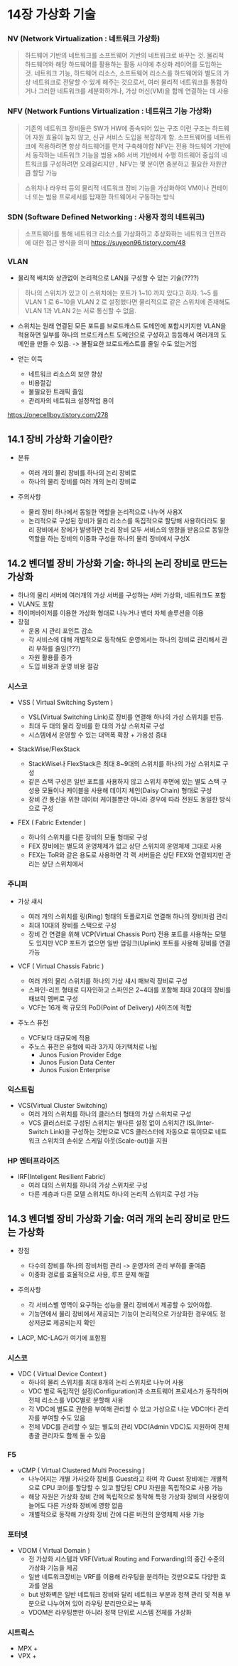 # 14장 가상화 기술

### NV (Network Virtualization : 네트워크 가상화)
> 하드웨어 기반의 네트워크를 소프트웨어 기반의 네트워크로 바꾸는 것.
> 물리적 하드웨어와 해당 하드웨어를 활용하는 활동 사이에 추상화 레이어를 도입하는 것.
> 네트워크 기능, 하드웨어 리소스, 소프트웨어 리소스를 하드웨어와 별도의 가상 네트워크로 전달할 수 있게 해주는 것으로서, 여러 물리적 네트워크를 통합하거나 
> 그러한 네트워크를 세분화하거나, 가상 머신(VM)을 함께 연결하는 데 사용

### NFV (Network Funtions Virtualization : 네트워크 기능 가상화)
> 기존의 네트워크 장비들은 SW가 HW에 종속되어 있는 구조
> 이런 구조는 하드웨어 자원 효율이 높지 않고, 신규 서비스 도입을 복잡하게 함. 소프트웨어를 네트워크에 적용하려면 항상 하드웨어를 먼저 구축해야함
> NFV는 전용 하드웨어 기반에서 동작하는 네트워크 기능을 범용 x86 서버 기반에서 수행
> 하드웨어 중심의 네트워크를 구성하려면 오래걸리지만 , NFV는 몇 분이면 충분하고 필요한 자원만큼 할당 가능

> 스위치나 라우터 등의 물리적 네트워크 장비 기능을 가상화하여 VM이나 컨테이너 또는 범용 프로세서를 탑재한 하드웨어서 구동하는 방식

### SDN (Software Defined Networking : 사용자 정의 네트워크)
> 소프트웨어를 통해 네트워크 리소스를 가상화하고 추상화하는 네트워크 인프라에 대한 접근 방식을 의미
https://suyeon96.tistory.com/48

### VLAN
+ 물리적 배치와 상관없이 논리적으로 LAN을 구성할 수 있는 기술(????)
> 하나의 스위치가 있고 이 스위치에는 포트가 1~10 까지 있다고 하자. 1~5 를 VLAN 1 로 6~10을 VLAN 2 로 설정했다면 물리적으로 같은 스위치에 존재해도 VLAN 1과 VLAN 2는 서로 통신할 수 없음.
+ 스위치는 원래 연결된 모든 포트를 브로드캐스트 도메인에 포함시키지만 VLAN을 적용하면 일부를 하나의 브로드캐스트 도메인으로 구성하고 등등해서 여러개의 도메인을 만들 수 있음.
  -> 불필요한 브로드캐스트를 줄일 수도 있는거임
  
+ 얻는 이득
  + 네트워크 리소스의 보안 향상
  + 비용절감
  + 불필요한 트래픽 줄임
  + 관리자의 네트워크 설정작업 용이

https://onecellboy.tistory.com/278
  
## 14.1 장비 가상화 기술이란?
+ 분류
  + 여러 개의 물리 장비를 하나의 논리 장비로 
  + 하나의 물리 장비를 여러 개의 논리 장비로

+ 주의사항
  + 물리 장비 하나에서 동일한 역할을 논리적으로 나누어 사용X
  + 논리적으로 구성된 장비가 물리 리소스를 독집적으로 할당해 사용하더라도 물리 장비에서 장에가 발생하면 논리 장비 모두 서비스의 영향을 받음으로 동일한 역할을 하는 장비의 이중화 구성을 하나의 물리 장비에서 구성X
  
## 14.2 벤더별 장비 가상화 기술: 하나의 논리 장비로 만드는 가상화
+ 하나의 물리 서버에 여러개의 가상 서버를 구성하는 서버 가상화, 네트워크도 포함
+ VLAN도 포함
+ 하이퍼바이저를 이용한 가상화 형대로 나누거나 벤더 자체 솔루션을 이용
+ 장점
  + 운용 시 관리 포인트 감소
  + 각 서비스에 대해 개별적으로 동작해도 운영에서는 하나의 장비로 관리해서 관리 부하를 줄임(???)
  + 자원 활용률 증가
  + 도입 비용과 운영 비용 절감

### 시스코
+ VSS ( Virtual Switching System )
  + VSL(Virtual Switching Link)로 장비를 연결해 하나의 가상 스위치를 만듬.
  + 최대 두 대의 물리 장비를 한 대의 가상 스위치로 구성
  + 시스템에서 운영할 수 있는 대역폭 확장 + 가용성 증대
  
+ StackWise/FlexStack
  + StackWise나 FlexStack은 최대 8~9대의 스위치를 하나의 가상 스위치로 구성
  + 같은 스택 구성은 일반 포트를 사용하지 않고 스위치 후면에 있는 별도 스택 구성용 모듈이나 케이블을 사용해 데이지 체인(Daisy Chain) 형태로 구성
  + 장비 간 통신을 위한 데이터 케이블뿐만 아니라 경우에 따라 전원도 동일한 방식으로 구성
  
+ FEX ( Fabric Extender )
  + 하나의 스위치를 다른 장비의 모듈 형태로 구성
  + FEX 장비에는 별도의 운영체제가 없고 상단 스위치의 운영체제 그대로 사용
  + FEX는 ToR와 같은 용도로 사용하면 각 랙 서버들은 상단 FEX와 연결되지만 관리는 상단 스위치에서

### 주니퍼
+ 가상 섀시
  + 여러 개의 스위치를 링(Ring) 형태의 토폴로지로 연결해 하나의 장비처럼 관리
  + 최대 10대의 장비를 스택으로 구성
  + 장비 간 연결을 위해 VCP(Virtual Chassis Port) 전용 포트를 사용하는 모델도 있지만 VCP 포트가 없으면 일반 업링크(Uplink) 포트를 사용해 장비를 연결 가능
  
+ VCF ( Virtual Chassis Fabric )
  + 여러 개의 물리 스위치를 하나의 가상 섀시 패브릭 장비로 구성
  + 스파인-리프 형태로 디자인하고 스파인은 2~4대를 포함해 최대 20대의 장비를 패브릭 멤버로 구성
  + VCF는 16개 랙 규모의 PoD(Point of Delivery) 사이즈에 적합
  
+ 주노스 퓨전
  + VCF보다 대규모에 적용
  + 주노스 퓨전은 유형에 따라 3가지 아키텍처로 나뉨
    + Junos Fusion Provider Edge
    + Junos Fusion Data Center
    + Junos Fusion Enterprise
	
### 익스트림
+ VCS(Virtual Cluster Switching)
  + 여러 개의 스위치를 하나의 클러스터 형태의 가상 스위치로 구성
  + VCS 클러스터로 구성된 스위치는 별다른 설정 없이 스위치간 ISL(Inter-Switch Link)을 구성하는 것만으로 VCS 클러스터에 자동으로 묶이므로 네트워크 스위치의 손쉬운 스케일 아웃(Scale-out)을 지원

### HP 엔터프라이즈
+ IRF(Inteligent Resilient Fabric)
  + 여러 대의 스위치를 하나의 가상 스위치로 구성
  + 다른 계층과 다른 모델 스위치도 하나의 논리적 스위치로 구성 가능
  
## 14.3 벤더별 장비 가상화 기술: 여러 개의 논리 장비로 만드는 가상화
+ 장점
  + 다수의 장비를 하나의 장비처럼 관리 -> 운영자의 관리 부하를 줄여줌
  + 이중화 경로를 효율적으로 사용, 루프 문제 해결

+ 주의사항
  + 각 서비스별 영역이 요구하는 성능을 물리 장비에서 제공할 수 있어야함.
  + 기능면에서 물리 장비에서 제공되는 기능이 논리적으로 가상화한 경우에도 정상저긍로 제공되는지 확인

+ LACP, MC-LAG가 여기에 포함됨

### 시스코
+ VDC ( Virtual Device Context )
  + 하나의 물리 스위치를 최대 8개의 논리 스위치로 나누어 사용
  + VDC 별로 독립적인 설정(Configuration)과 소프트웨어 프로세스가 동작하며 전체 리소스를 VDC별로 분할해 사용
  + 각 VDC에 별도로 권한을 부여해 관리할 수 있고 가상으로 나눈 VDC마다 관리자를 부여할 수도 있음
  + 전체 VDC를 관리할 수 있는 별도의 관리 VDC(Admin VDC)도 지원하여 전체 총괄 관리자도 함께 둘 수 있음

### F5
+ vCMP ( Virtual Clustered Multi Processing )
  + 나누어지는 개별 가사오하 장비를 Guest라고 하며 각 Guest 장비에는 개별적으로 CPU 코어를 할당할 수 있고 할당된 CPU 자원을 독립적으로 사용 가능
  + 해당 자원은 가상화 장비 간에 독립적으로 동작해 특정 가상화 장비의 사용량이 늘어도 다른 가상화 장비에 영향 없음
  + 개별적으로 동작해 가상화 장비 간에 다른 버전의 운영체제 사용 가능
  
### 포터넷
+ VDOM ( Virtual Domain )
  + 전 가상화 시스템과 VRF(Virtual Routing and Forwarding)의 중간 수준의 가상화 기능을 제공
  + 일반 네트워크장비는 VRF를 이용해 라우팅을 분리하는 것만으로도 다양한 효과를 얻음
  + but 방화벽은 일반 네트워크 장비와 달리 네트워크 부분과 정책 관리 및 적용 부분으로 나누어져 있어 라우팅 분리만으로는 부족
  + VDOM은 라우팅뿐만 아니라 정책 단위로 시스템 전체를 가상화

### 시트릭스
+ MPX
  + 
+ VPX
  + 


